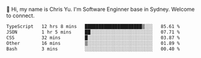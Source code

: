 👋 Hi, my name is Chris Yu. I'm Software Enginner base in Sydney. Welcome to connect.

<!--START_SECTION:waka-->

```txt
TypeScript   12 hrs 8 mins   █████████████████████▒░░░   85.61 %
JSON         1 hr 5 mins     ██░░░░░░░░░░░░░░░░░░░░░░░   07.71 %
CSS          32 mins         █░░░░░░░░░░░░░░░░░░░░░░░░   03.87 %
Other        16 mins         ▒░░░░░░░░░░░░░░░░░░░░░░░░   01.89 %
Bash         3 mins          ░░░░░░░░░░░░░░░░░░░░░░░░░   00.40 %
```

<!--END_SECTION:waka-->
